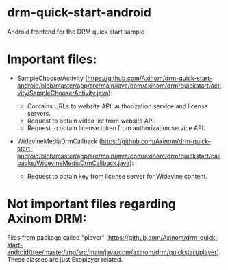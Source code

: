 # drm-quick-start-android
Android frontend for the DRM quick start sample

# Important files:
* SampleChooserActivity (https://github.com/Axinom/drm-quick-start-android/blob/master/app/src/main/java/com/axinom/drm/quickstart/activity/SampleChooserActivity.java):
    * Contains URLs to website API, authorization service and license servers.
    * Request to obtain video list from website API.
    * Request to obtain license token from authorization service API.


* WidevineMediaDrmCallback (https://github.com/Axinom/drm-quick-start-android/blob/master/app/src/main/java/com/axinom/drm/quickstart/callbacks/WidevineMediaDrmCallback.java):
    * Request to obtain key from license server for Widevine content.

# Not important files regarding Axinom DRM:
Files from package called "player" (https://github.com/Axinom/drm-quick-start-android/tree/master/app/src/main/java/com/axinom/drm/quickstart/player). These classes are just Exoplayer related.